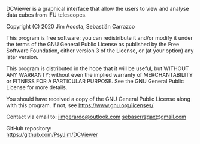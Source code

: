 DCViewer is a graphical interface that allow the users to view and analyse 
data cubes from IFU telescopes. 

Copyright (C) 2020  Jim Acosta, Sebastián Carrazco

This program is free software: you can redistribute it and/or modify
it under the terms of the GNU General Public License as published by
the Free Software Foundation, either version 3 of the License, or
(at your option) any later version.

This program is distributed in the hope that it will be useful,
but WITHOUT ANY WARRANTY; without even the implied warranty of
MERCHANTABILITY or FITNESS FOR A PARTICULAR PURPOSE.  See the
GNU General Public License for more details.

You should have received a copy of the GNU General Public License
along with this program.  If not, see <https://www.gnu.org/licenses/>.

Contact via email to:
    jimgerardo@outlook.com
    sebascrrzgax@gmail.com

GitHub repository:    
    <https://github.com/PsyJim/DCViewer>